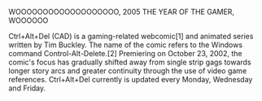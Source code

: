 WOOOOOOOOOOOOOOOOOOO, 2005 THE YEAR OF THE GAMER, WOOOOOO

Ctrl+Alt+Del (CAD) is a gaming-related webcomic[1] and animated series written by Tim Buckley. The name of the comic refers to the Windows command Control-Alt-Delete.[2] Premiering on October 23, 2002, the comic's focus has gradually shifted away from single strip gags towards longer story arcs and greater continuity through the use of video game references. Ctrl+Alt+Del currently is updated every Monday, Wednesday and Friday.